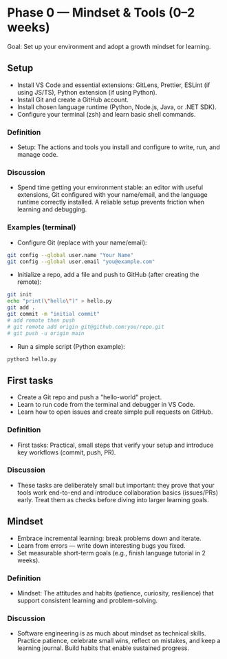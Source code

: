 # Phase 0 — Mindset & Tools (0–2 weeks)

Goal: Set up your environment and adopt a growth mindset for learning.

## Setup

- Install VS Code and essential extensions: GitLens, Prettier, ESLint (if using JS/TS), Python extension (if using Python).
- Install Git and create a GitHub account.
- Install chosen language runtime (Python, Node.js, Java, or .NET SDK).
- Configure your terminal (zsh) and learn basic shell commands.

### Definition
- Setup: The actions and tools you install and configure to write, run, and manage code.

### Discussion
- Spend time getting your environment stable: an editor with useful extensions, Git configured with your name/email, and the language runtime correctly installed. A reliable setup prevents friction when learning and debugging.

### Examples (terminal)
- Configure Git (replace with your name/email):

```bash
git config --global user.name "Your Name"
git config --global user.email "you@example.com"
```

- Initialize a repo, add a file and push to GitHub (after creating the remote):

```bash
git init
echo "print(\"hello\")" > hello.py
git add .
git commit -m "initial commit"
# add remote then push
# git remote add origin git@github.com:you/repo.git
# git push -u origin main
```

- Run a simple script (Python example):

```bash
python3 hello.py
```

## First tasks

- Create a Git repo and push a "hello-world" project.
- Learn to run code from the terminal and debugger in VS Code.
- Learn how to open issues and create simple pull requests on GitHub.

### Definition
- First tasks: Practical, small steps that verify your setup and introduce key workflows (commit, push, PR).

### Discussion
- These tasks are deliberately small but important: they prove that your tools work end-to-end and introduce collaboration basics (issues/PRs) early. Treat them as checks before diving into larger learning goals.

## Mindset

- Embrace incremental learning: break problems down and iterate.
- Learn from errors — write down interesting bugs you fixed.
- Set measurable short-term goals (e.g., finish language tutorial in 2 weeks).

### Definition
- Mindset: The attitudes and habits (patience, curiosity, resilience) that support consistent learning and problem-solving.

### Discussion
- Software engineering is as much about mindset as technical skills. Practice patience, celebrate small wins, reflect on mistakes, and keep a learning journal. Build habits that enable sustained progress.
